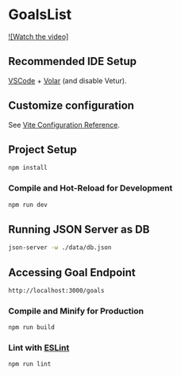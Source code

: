 # GoalsList

[![Watch the video]](https://raw.githubusercontent.com/thayyilakul/GoalsList/main/Demo.mp4)

## Recommended IDE Setup

[VSCode](https://code.visualstudio.com/) + [Volar](https://marketplace.visualstudio.com/items?itemName=Vue.volar) (and disable Vetur).

## Customize configuration

See [Vite Configuration Reference](https://vitejs.dev/config/).

## Project Setup

```sh
npm install
```

### Compile and Hot-Reload for Development

```sh
npm run dev
```

## Running JSON Server as DB

```sh
json-server -w ./data/db.json
```

## Accessing Goal Endpoint 

```sh
http://localhost:3000/goals
```

### Compile and Minify for Production

```sh
npm run build
```


### Lint with [ESLint](https://eslint.org/)

```sh
npm run lint
```
